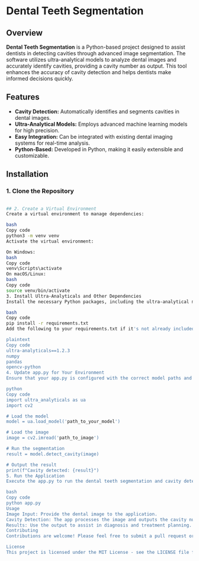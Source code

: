 # Dental Teeth Segmentation

## Overview

**Dental Teeth Segmentation** is a Python-based project designed to assist dentists in detecting cavities through advanced image segmentation. The software utilizes ultra-analytical models to analyze dental images and accurately identify cavities, providing a cavity number as output. This tool enhances the accuracy of cavity detection and helps dentists make informed decisions quickly.

## Features

- **Cavity Detection:** Automatically identifies and segments cavities in dental images.
- **Ultra-Analytical Models:** Employs advanced machine learning models for high precision.
- **Easy Integration:** Can be integrated with existing dental imaging systems for real-time analysis.
- **Python-Based:** Developed in Python, making it easily extensible and customizable.

## Installation

### 1. Clone the Repository

```bash git clone https://github.com/yourusername/dental-teeth-segmentation.git cd dental-teeth-segmentation

## 2. Create a Virtual Environment
Create a virtual environment to manage dependencies:

bash
Copy code
python3 -m venv venv
Activate the virtual environment:

On Windows:
bash
Copy code
venv\Scripts\activate
On macOS/Linux:
bash
Copy code
source venv/bin/activate
3. Install Ultra-Analyticals and Other Dependencies
Install the necessary Python packages, including the ultra-analytical models:

bash
Copy code
pip install -r requirements.txt
Add the following to your requirements.txt if it's not already included:

plaintext
Copy code
ultra-analyticals==1.2.3
numpy
pandas
opencv-python
4. Update app.py for Your Environment
Ensure that your app.py is configured with the correct model paths and parameters. Here is a basic structure:

python
Copy code
import ultra_analyticals as ua
import cv2

# Load the model
model = ua.load_model('path_to_your_model')

# Load the image
image = cv2.imread('path_to_image')

# Run the segmentation
result = model.detect_cavity(image)

# Output the result
print(f"Cavity detected: {result}")
5. Run the Application
Execute the app.py to run the dental teeth segmentation and cavity detection:

bash
Copy code
python app.py
Usage
Image Input: Provide the dental image to the application.
Cavity Detection: The app processes the image and outputs the cavity number.
Results: Use the output to assist in diagnosis and treatment planning.
Contributing
Contributions are welcome! Please feel free to submit a pull request or open an issue for any bugs or feature requests.

License
This project is licensed under the MIT License - see the LICENSE file for details.
